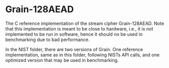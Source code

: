 # Grain-128AEAD
The C reference implementation of the stream cipher Grain-128AEAD.
Note that this implementation is meant to be close to hardware, i.e., it is not implemented to be run in software, hence it should no be used in benchmarking due to bad performance.

In the NIST folder, there are two versions of Grain. One reference implementation, same as in this folder, following NISTs API calls, and one optimized version that may be used in benchmarking.
